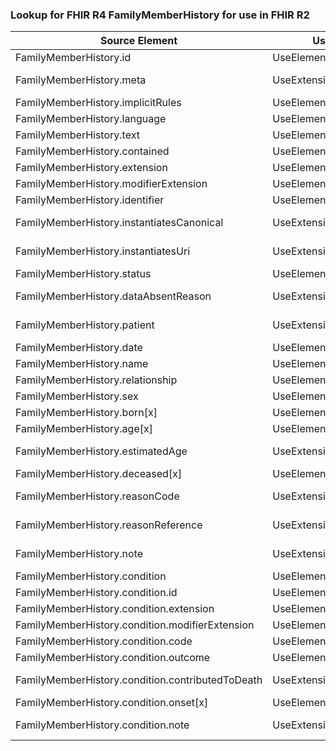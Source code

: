 ### Lookup for FHIR R4 FamilyMemberHistory for use in FHIR R2

| Source Element | Usage | Target |
| -------------- | ----- | ------ |
| FamilyMemberHistory.id | UseElementSameName | FamilyMemberHistory.id |
| FamilyMemberHistory.meta | UseExtension | http://hl7.org/fhir/4.0/StructureDefinition/extension-FamilyMemberHistory.meta |
| FamilyMemberHistory.implicitRules | UseElementSameName | FamilyMemberHistory.implicitRules |
| FamilyMemberHistory.language | UseElementSameName | FamilyMemberHistory.language |
| FamilyMemberHistory.text | UseElementSameName | FamilyMemberHistory.text |
| FamilyMemberHistory.contained | UseElementSameName | FamilyMemberHistory.contained |
| FamilyMemberHistory.extension | UseElementSameName | FamilyMemberHistory.extension |
| FamilyMemberHistory.modifierExtension | UseElementSameName | FamilyMemberHistory.modifierExtension |
| FamilyMemberHistory.identifier | UseElementSameName | FamilyMemberHistory.identifier |
| FamilyMemberHistory.instantiatesCanonical | UseExtension | http://hl7.org/fhir/4.0/StructureDefinition/extension-FamilyMemberHistory.instantiatesCanonical |
| FamilyMemberHistory.instantiatesUri | UseExtension | http://hl7.org/fhir/4.0/StructureDefinition/extension-FamilyMemberHistory.instantiatesUri |
| FamilyMemberHistory.status | UseElementSameName | FamilyMemberHistory.status |
| FamilyMemberHistory.dataAbsentReason | UseExtension | http://hl7.org/fhir/4.0/StructureDefinition/extension-FamilyMemberHistory.dataAbsentReason |
| FamilyMemberHistory.patient | UseExtension | http://hl7.org/fhir/4.0/StructureDefinition/extension-FamilyMemberHistory.patient |
| FamilyMemberHistory.date | UseElementSameName | FamilyMemberHistory.date |
| FamilyMemberHistory.name | UseElementSameName | FamilyMemberHistory.name |
| FamilyMemberHistory.relationship | UseElementSameName | FamilyMemberHistory.relationship |
| FamilyMemberHistory.sex | UseElementSameName | FamilyMemberHistory.gender |
| FamilyMemberHistory.born[x] | UseElementSameName | FamilyMemberHistory.born[x] |
| FamilyMemberHistory.age[x] | UseElementSameName | FamilyMemberHistory.age[x] |
| FamilyMemberHistory.estimatedAge | UseExtension | http://hl7.org/fhir/4.0/StructureDefinition/extension-FamilyMemberHistory.estimatedAge |
| FamilyMemberHistory.deceased[x] | UseElementSameName | FamilyMemberHistory.deceased[x] |
| FamilyMemberHistory.reasonCode | UseExtension | http://hl7.org/fhir/4.0/StructureDefinition/extension-FamilyMemberHistory.reasonCode |
| FamilyMemberHistory.reasonReference | UseExtension | http://hl7.org/fhir/4.0/StructureDefinition/extension-FamilyMemberHistory.reasonReference |
| FamilyMemberHistory.note | UseExtension | http://hl7.org/fhir/4.0/StructureDefinition/extension-FamilyMemberHistory.note |
| FamilyMemberHistory.condition | UseElementSameName | FamilyMemberHistory.condition |
| FamilyMemberHistory.condition.id | UseElementSameName | FamilyMemberHistory.condition.id |
| FamilyMemberHistory.condition.extension | UseElementSameName | FamilyMemberHistory.condition.extension |
| FamilyMemberHistory.condition.modifierExtension | UseElementSameName | FamilyMemberHistory.condition.modifierExtension |
| FamilyMemberHistory.condition.code | UseElementSameName | FamilyMemberHistory.condition.code |
| FamilyMemberHistory.condition.outcome | UseElementSameName | FamilyMemberHistory.condition.outcome |
| FamilyMemberHistory.condition.contributedToDeath | UseExtension | http://hl7.org/fhir/4.0/StructureDefinition/extension-FamilyMemberHistory.condition.contributedToDeath |
| FamilyMemberHistory.condition.onset[x] | UseElementSameName | FamilyMemberHistory.condition.onset[x] |
| FamilyMemberHistory.condition.note | UseExtension | http://hl7.org/fhir/4.0/StructureDefinition/extension-FamilyMemberHistory.condition.note |
